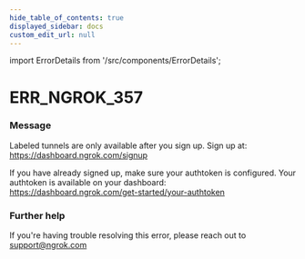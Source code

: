 ```yaml
---
hide_table_of_contents: true
displayed_sidebar: docs
custom_edit_url: null
---
```


import ErrorDetails from '/src/components/ErrorDetails';

# ERR_NGROK_357

### Message
Labeled tunnels are only available after you sign up.
Sign up at: https://dashboard.ngrok.com/signup

If you have already signed up, make sure your authtoken is configured.
Your authtoken is available on your dashboard: https://dashboard.ngrok.com/get-started/your-authtoken

### Further help
If you're having trouble resolving this error, please reach out to [support@ngrok.com](mailto:support@ngrok.com?subject=Help%20with%20ERR_NGROK_357)

<ErrorDetails error='err_ngrok_357' />
